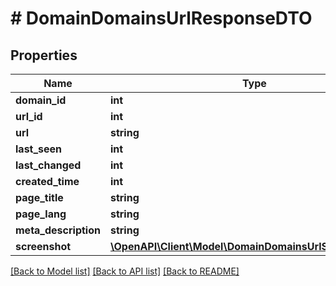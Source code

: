 # # DomainDomainsUrlResponseDTO

## Properties

Name | Type | Description | Notes
------------ | ------------- | ------------- | -------------
**domain_id** | **int** |  |
**url_id** | **int** |  |
**url** | **string** |  |
**last_seen** | **int** |  |
**last_changed** | **int** |  |
**created_time** | **int** |  |
**page_title** | **string** |  | [optional]
**page_lang** | **string** |  | [optional]
**meta_description** | **string** |  | [optional]
**screenshot** | [**\OpenAPI\Client\Model\DomainDomainsUrlScreenshotDTO**](DomainDomainsUrlScreenshotDTO.md) |  |

[[Back to Model list]](../../README.md#models) [[Back to API list]](../../README.md#endpoints) [[Back to README]](../../README.md)
